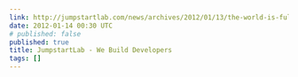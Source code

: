 ```yaml
---
link: http://jumpstartlab.com/news/archives/2012/01/13/the-world-is-full-of-real-people/
date: 2012-01-14 00:30 UTC
# published: false
published: true
title: JumpstartLab - We Build Developers
tags: []
---
```



